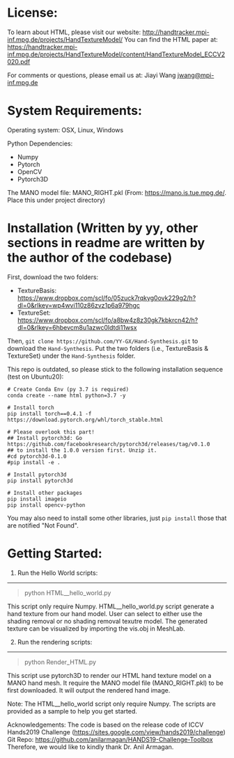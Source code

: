 License:
========
To learn about HTML, please visit our website: http://handtracker.mpi-inf.mpg.de/projects/HandTextureModel/
You can find the HTML paper at: https://handtracker.mpi-inf.mpg.de/projects/HandTextureModel/content/HandTextureModel_ECCV2020.pdf


For comments or questions, please email us at: Jiayi Wang
					      jwang@mpi-inf.mpg.de


System Requirements:
====================
Operating system: OSX, Linux, Windows

Python Dependencies:
- Numpy 
- Pytorch		 
- OpenCV 		  
- Pytorch3D

The MANO model file:
MANO_RIGHT.pkl   (From: https://mano.is.tue.mpg.de/. Place this under project directory)


Installation (Written by yy, other sections in readme are written by the author of the codebase)
=========================
First, download the two folders:
- TextureBasis: https://www.dropbox.com/scl/fo/05zuck7rqkyg0ovk229g2/h?dl=0&rlkey=wp4wvi110z86zvz1p6a979hgc
- TextureSet: https://www.dropbox.com/scl/fo/a8bw4z8z30gk7kbkrcn42/h?dl=0&rlkey=6hbevcm8u1azwc0ldtdi11wsx

Then, `git clone https://github.com/YY-GX/Hand-Synthesis.git` to download the `Hand-Synthesis`. Put the two folders (i.e., TextureBasis & TextureSet) under the `Hand-Synthesis` folder.

This repo is outdated, so please stick to the following installation sequence (test on Ubuntu20):
```shell
# Create Conda Env (py 3.7 is required)
conda create --name html python=3.7 -y

# Install torch
pip install torch==0.4.1 -f https://download.pytorch.org/whl/torch_stable.html

# Please overlook this part!
## Install pytorch3d: Go https://github.com/facebookresearch/pytorch3d/releases/tag/v0.1.0 
## to install the 1.0.0 version first. Unzip it.
#cd pytorch3d-0.1.0
#pip install -e .

# Install pytorch3d
pip install pytorch3d

# Install other packages
pip install imageio
pip install opencv-python

```
You may also need to install some other libraries, just `pip install` those that are notified "Not Found". 



Getting Started:
================

1. Run the Hello World scripts:
-------------------------------

> python HTML__hello_world.py

This script only require Numpy.
HTML__hello_world.py script generate a hand texture from our hand model.
User can select to either use the shading removal or no shading removal texutre model.
The generated texture can be visualized by importing the vis.obj in MeshLab. 

2. Run the rendering scripts:
-------------------------------

> python Render_HTML.py

This script use pytorch3D to render our HTML hand texture model on a MANO hand mesh.
It require the MANO model file (MANO_RIGHT.pkl) to be first downloaded.
It will output the rendered hand image.

Note:
The HTML__hello_world script only require Numpy. The scripts are provided as a sample to help you get started. 

Acknowledgements:
The code is based on the release code of ICCV Hands2019 Challenge (https://sites.google.com/view/hands2019/challenge)
Git Repo: https://github.com/anilarmagan/HANDS19-Challenge-Toolbox
Therefore, we would like to kindly thank Dr. Anil Armagan.

